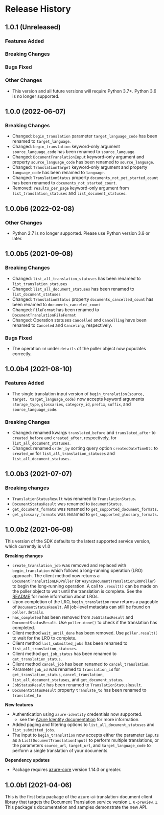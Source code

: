 # Release History

## 1.0.1 (Unreleased)

### Features Added

### Breaking Changes

### Bugs Fixed

### Other Changes

- This version and all future versions will require Python 3.7+. Python 3.6 is no longer supported.

## 1.0.0 (2022-06-07)

### Breaking Changes

- Changed: `begin_translation` parameter `target_language_code` has been renamed to `target_language`.
- Changed: `begin_translation` keyword-only argument `source_language_code` has been renamed to `source_language`.
- Changed: `DocumentTranslationInput` keyword-only argument and property `source_language_code` has been renamed to `source_language`.
- Changed: `TranslationTarget` keyword-only argument and property `language_code` has been renamed to `language`.
- Changed: `TranslationStatus` property `documents_not_yet_started_count` has been renamed to `documents_not_started_count`.
- Removed: `results_per_page` keyword-only argument from `list_translation_statuses` and `list_document_statuses`.


## 1.0.0b6 (2022-02-08)

### Other Changes
- Python 2.7 is no longer supported. Please use Python version 3.6 or later.

## 1.0.0b5 (2021-09-08)

### Breaking Changes
- Changed: `list_all_translation_statuses` has been renamed to `list_translation_statuses`
- Changed: `list_all_document_statuses` has been renamed to `list_document_statuses`
- Changed: `TranslationStatus` property `documents_cancelled_count` has been renamed to `documents_canceled_count`
- Changed: `FileFormat` has been renamed to `DocumentTranslationFileFormat`
- Changed: Operation statuses `Cancelled` and `Cancelling` have been renamed to `Canceled` and `Canceling`, respectively.

### Bugs Fixed
- The operation `id` under `details` of the poller object now populates correctly.

## 1.0.0b4 (2021-08-10)

### Features Added

- The single translation input version of `begin_translation(source, target, target_language_code)` now accepts keyword arguments
`storage_type`, `glossaries`, `category_id`, `prefix`, `suffix`, and `source_language_code`.

### Breaking Changes

- Changed: renamed kwargs `translated_before` and `translated_after` to `created_before` and `created_after`, respectively,
for `list_all_document_statuses`.
- Changed: renamed `order_by` sorting query option `createdDateTimeUtc` to `created_on` for `list_all_translation_statuses` and
`list_all_document_statuses`.
  

## 1.0.0b3 (2021-07-07)

### Breaking changes

- `TranslationStatusResult` was renamed to `TranslationStatus`.
- `DocumentStatusResult` was renamed to `DocumentStatus`.
- `get_document_formats` was renamed to `get_supported_document_formats`.
- `get_glossary_formats` was renamed to `get_supported_glossary_formats`.

## 1.0.0b2 (2021-06-08)

This version of the SDK defaults to the latest supported service version, which currently is v1.0

**Breaking changes**

- `create_translation_job` was removed and replaced with `begin_translation` which follows a long-running operation (LRO)
approach. The client method now returns a `DocumentTranslationLROPoller` (or `AsyncDocumentTranslationLROPoller`) to begin the
long-running operation. A call to `.result()` can be made on the poller object to wait until the translation is complete.
See the [README](https://github.com/Azure/azure-sdk-for-python/blob/main/sdk/translation/azure-ai-translation-document/README.md) for more information about LROs.
- Upon completion of the LRO, `begin_translation` now returns a pageable of `DocumentStatusResult`. All job-level metadata can still
be found on `poller.details`.
- `has_completed` has been removed from `JobStatusResult` and `DocumentStatusResult`. Use `poller.done()` to check if the
translation has completed.
- Client method `wait_until_done` has been removed. Use `poller.result()` to wait for the LRO to complete.
- Client method `list_submitted_jobs` has been renamed to `list_all_translation_statuses`.
- Client method `get_job_status` has been renamed to `get_translation_status`.
- Client method `cancel_job` has been renamed to `cancel_translation`.
- Parameter `job_id` was renamed to `translation_id` for `get_translation_status`, `cancel_translation`, `list_all_document_statuses`, and `get_document_status`.
- `JobStatusResult` has been renamed to `TranslationStatusResult`.
- `DocumentStatusResult` property `translate_to` has been renamed to `translated_to`

**New features**

- Authentication using `azure-identity` credentials now supported.
  - see the [Azure Identity documentation](https://github.com/Azure/azure-sdk-for-python/blob/main/sdk/identity/azure-identity/README.md) for more information.
- Added paging and filtering options to `list_all_document_statuses` and `list_submitted_jobs`.
- The input to `begin_translation` now accepts either the parameter `inputs` as a `List[DocumentTranslationInput]` to
perform multiple translations, or the parameters `source_url`, `target_url`, and `target_language_code` to perform a
single translation of your documents.

**Dependency updates**

- Package requires [azure-core](https://pypi.org/project/azure-core/) version 1.14.0 or greater.

## 1.0.0b1 (2021-04-06)

This is the first beta package of the azure-ai-translation-document client library that targets the Document Translation
service version `1.0-preview.1`. This package's documentation and samples demonstrate the new API.